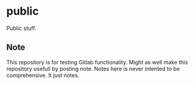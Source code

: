 # public
Public stuff.

## Note
This repository is for testing Gitlab functionality.
Might as well make this repository usefull by posting note.
Notes here is never intented to be comprehensive. It just notes.
